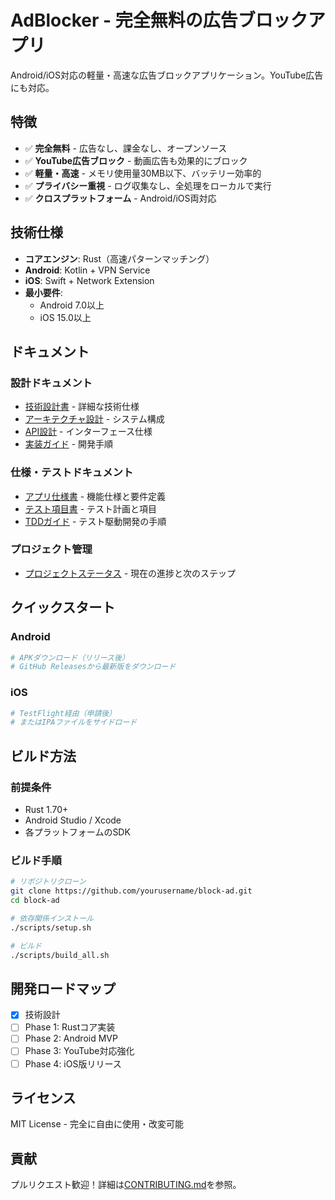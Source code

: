 # AdBlocker - 完全無料の広告ブロックアプリ

Android/iOS対応の軽量・高速な広告ブロックアプリケーション。YouTube広告にも対応。

## 特徴

- ✅ **完全無料** - 広告なし、課金なし、オープンソース
- ✅ **YouTube広告ブロック** - 動画広告も効果的にブロック
- ✅ **軽量・高速** - メモリ使用量30MB以下、バッテリー効率的
- ✅ **プライバシー重視** - ログ収集なし、全処理をローカルで実行
- ✅ **クロスプラットフォーム** - Android/iOS両対応

## 技術仕様

- **コアエンジン**: Rust（高速パターンマッチング）
- **Android**: Kotlin + VPN Service
- **iOS**: Swift + Network Extension
- **最小要件**:
  - Android 7.0以上
  - iOS 15.0以上

## ドキュメント

### 設計ドキュメント
- [技術設計書](./TECHNICAL_DESIGN.md) - 詳細な技術仕様
- [アーキテクチャ設計](./ARCHITECTURE.md) - システム構成
- [API設計](./API_DESIGN.md) - インターフェース仕様
- [実装ガイド](./IMPLEMENTATION_GUIDE.md) - 開発手順

### 仕様・テストドキュメント
- [アプリ仕様書](./SPECIFICATION.md) - 機能仕様と要件定義
- [テスト項目書](./TEST_SPECIFICATION.md) - テスト計画と項目
- [TDDガイド](./TDD_GUIDE.md) - テスト駆動開発の手順

### プロジェクト管理
- [プロジェクトステータス](./PROJECT_STATUS.md) - 現在の進捗と次のステップ

## クイックスタート

### Android
```bash
# APKダウンロード（リリース後）
# GitHub Releasesから最新版をダウンロード
```

### iOS
```bash
# TestFlight経由（申請後）
# またはIPAファイルをサイドロード
```

## ビルド方法

### 前提条件
- Rust 1.70+
- Android Studio / Xcode
- 各プラットフォームのSDK

### ビルド手順
```bash
# リポジトリクローン
git clone https://github.com/yourusername/block-ad.git
cd block-ad

# 依存関係インストール
./scripts/setup.sh

# ビルド
./scripts/build_all.sh
```

## 開発ロードマップ

- [x] 技術設計
- [ ] Phase 1: Rustコア実装
- [ ] Phase 2: Android MVP
- [ ] Phase 3: YouTube対応強化  
- [ ] Phase 4: iOS版リリース

## ライセンス

MIT License - 完全に自由に使用・改変可能

## 貢献

プルリクエスト歓迎！詳細は[CONTRIBUTING.md](./CONTRIBUTING.md)を参照。